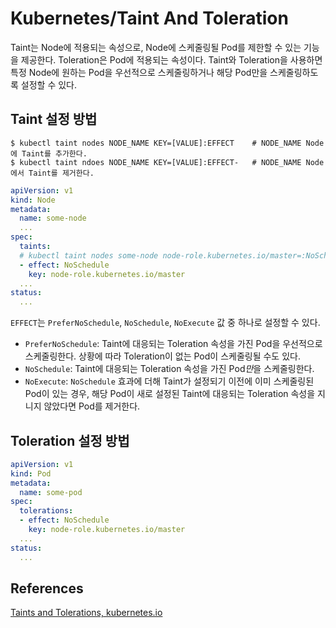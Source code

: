# Kubernetes/Taint And Toleration

Taint는 Node에 적용되는 속성으로, Node에 스케줄링될 Pod를 제한할 수 있는 기능을 제공한다. Toleration은 Pod에 적용되는 속성이다. Taint와 Toleration을 사용하면 특정 Node에 원하는 Pod을 우선적으로 스케줄링하거나 해당 Pod만을 스케줄링하도록 설정할 수 있다.

## Taint 설정 방법

```
$ kubectl taint nodes NODE_NAME KEY=[VALUE]:EFFECT    # NODE_NAME Node에 Taint를 추가한다.
$ kubectl taint ndoes NODE_NAME KEY=[VALUE]:EFFECT-   # NODE_NAME Node에서 Taint를 제거한다. 
```

``` yaml
apiVersion: v1
kind: Node
metadata:
  name: some-node
  ...
spec:
  taints:
  # kubectl taint nodes some-node node-role.kubernetes.io/master=:NoSchedule
  - effect: NoSchedule
    key: node-role.kubernetes.io/master
  ...
status:
  ...
```

`EFFECT`는 `PreferNoSchedule`, `NoSchedule`, `NoExecute` 값 중 하나로 설정할 수 있다.
* `PreferNoSchedule`: Taint에 대응되는 Toleration 속성을 가진 Pod을 우선적으로 스케줄링한다. 상황에 따라 Toleration이 없는 Pod이 스케줄링될 수도 있다.
* `NoSchedule`: Taint에 대응되는 Toleration 속성을 가진 Pod*만*을 스케줄링한다.
* `NoExecute`: `NoSchedule` 효과에 더해 Taint가 설정되기 이전에 이미 스케줄링된 Pod이 있는 경우, 해당 Pod이 새로 설정된 Taint에 대응되는 Toleration 속성을 지니지 않았다면 Pod를 제거한다.

## Toleration 설정 방법

``` yaml
apiVersion: v1
kind: Pod
metadata:
  name: some-pod
spec:
  tolerations:
  - effect: NoSchedule
    key: node-role.kubernetes.io/master
  ...
status:
  ...
```

## References

[Taints and Tolerations, kubernetes.io](https://kubernetes.io/docs/concepts/scheduling-eviction/taint-and-toleration/)
